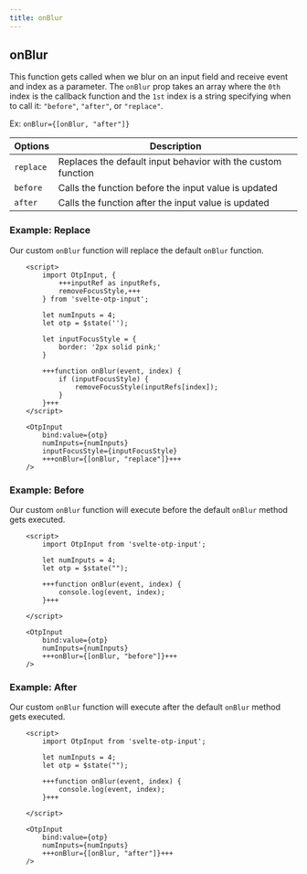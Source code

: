 ```yaml
---
title: onBlur
---
```


## onBlur
This function gets called when we blur on an input field and receive event and index as a parameter. The `onBlur` prop takes an array where the `0th` index is the callback function and the `1st` index is a string specifying when to call it: `"before"`, `"after"`, or `"replace"`.

Ex: `onBlur={[onBlur, "after"]}`

| Options       | Description | 
|---------------|-------------|
| `replace`     | Replaces the default input behavior with the custom function |
| `before`      | Calls the function before the input value is updated |
| `after`       | Calls the function after the input value is updated |

### Example: Replace
Our custom `onBlur` function will replace the default `onBlur` function.

```svelte
    <script>
        import OtpInput, {
            +++inputRef as inputRefs,
            removeFocusStyle,+++
        } from 'svelte-otp-input';
    
        let numInputs = 4;
        let otp = $state('');
    
        let inputFocusStyle = {
            border: '2px solid pink;'
        }
    
        +++function onBlur(event, index) {
            if (inputFocusStyle) {
                removeFocusStyle(inputRefs[index]);
            }
        }+++
    </script>
    
    <OtpInput
        bind:value={otp}
        numInputs={numInputs}
        inputFocusStyle={inputFocusStyle}
        +++onBlur={[onBlur, "replace"]}+++
    />
```

### Example: Before
Our custom `onBlur` function will execute before the default `onBlur` method gets executed.

```svelte
    <script>
        import OtpInput from 'svelte-otp-input';
    
        let numInputs = 4;
        let otp = $state("");
    
        +++function onBlur(event, index) {
            console.log(event, index);
        }+++
    
    </script>
    
    <OtpInput
        bind:value={otp}
        numInputs={numInputs}
        +++onBlur={[onBlur, "before"]}+++
    />
```

### Example: After
Our custom `onBlur` function will execute after the default `onBlur` method gets executed.

```svelte
    <script>
        import OtpInput from 'svelte-otp-input';
    
        let numInputs = 4;
        let otp = $state("");
    
        +++function onBlur(event, index) {
            console.log(event, index);
        }+++
    
    </script>
    
    <OtpInput
        bind:value={otp}
        numInputs={numInputs}
        +++onBlur={[onBlur, "after"]}+++
    />
```